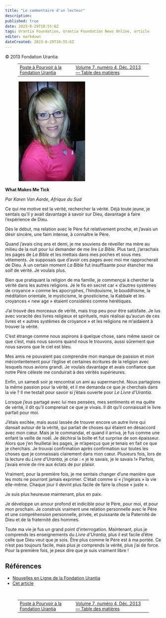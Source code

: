 ```yaml
---
title: "Le commentaire d'un lecteur"
description: 
published: true
date: 2023-8-29T10:55:6Z
tags: Urantia Foundation, Urantia Foundation News Online, article
editor: markdown
dateCreated: 2023-8-29T10:55:6Z
---
```


<p class="v-card v-sheet theme--light gray lighten-3 px-2">© 2013 Fondation Urantia</p>
<figure class="table chapter-navigator">
  <table>
    <tbody>
      <tr>
        <td>
        <a href="/fr/article/UF_News_Online/Announcement_of_Executive_Director_Position">
          <span class="mdi mdi-arrow-left-drop-circle"></span><span class="pl-2">Poste à Pourvoir à la Fondation Urantia</span>
        </a>
        </td>
        <td>
        <a href="/fr/index/articles_uf_news_online#volume-7-numéro-4-dec-2013">
          <span class="mdi mdi-book-open-variant"></span><span class="pl-2">Volume 7, numéro 4, Déc. 2013 — Table des matières</span>
        </a>
        </td>
        <td>
        </td>
      </tr>
    </tbody>
  </table>
</figure>


<figure id="Figure_1" class="image urantiapedia image-style-align-left">
<img src="/image/article/UF_News_Online/2013_12/056.jpg">
</figure>

**What Makes Me Tick**

_Par Karen Van Aarde, Afrique du Sud_

Ce qui me motive est la vérité, rechercher la vérité. Déjà toute jeune, je sentais qu’il y avait davantage à savoir sur Dieu, davantage à faire l’expérience de Dieu.

Dès le début, ma relation avec le Père fut relativement proche, et j’avais un désir sincère, une faim intense, à connaître le Père.

Quand j’avais cinq ans et demi, je me souviens de réveiller ma mère au milieu de la nuit pour lui demander de me lire _La Bible._ Plus tard, j’arrachais les pages de _La Bible_ et les mettais dans mes poches et sous mes vêtements. Je supposais que d’avoir ces pages avec moi me rapprocherait de Dieu. À un certain moment _La Bible_ fut insuffisante pour étancher ma soif de vérité. Je voulais plus.

Bien que pratiquant la religion de ma famille, je commençai à chercher la vérité dans les autres religions. Je le fis en secret car « d’autres systèmes de croyance » comme les apocryphes, l’hindouisme, le bouddhisme, la méditation orientale, le mysticisme, le gnosticisme, la Kabbale et les croyances « new age » étaient considérés comme hérétiques.

J’ai trouvé des morceaux de vérité, mais trop peu pour être satisfaite. Je lus avec voracité des livres religieux et spirituels, mais réalisai qu’aucun de ces livres et « autres systèmes de croyance » et les religions ne m’aidaient à trouver la vérité.

C’est étrange comme nous aspirons à quelque chose, sans même savoir ce que c’est, mais nous savons quand nous le trouvons, aussi sûrement que nous savons que le ciel est bleu.

Mes amis ne pouvaient pas comprendre mon manque de passion et mon mécontentement pour l’église et certaines écritures de la religion avec lesquels nous avions grandi. Je voulais davantage et avais confiance que notre Père céleste me conduirait à des vérités supérieures.

Enfin, un samedi soir je rencontrai un ami au supermarché. Nous partagions la même passion pour la vérité, et il me demanda ce que je cherchais dans la vie ? Il me testait pour savoir si j’étais ouverte pour _Le Livre d’Urantia._

Lorsque j’eus partagé avec lui mes pensées, mes sentiments et ma quête de vérité, il dit qu’il comprenait ce que je vivais. Il dit qu’il connaissait le livre parfait pour moi.

J’étais excitée, mais aussi lassée de trouver encore un autre livre qui dansait autour de la vérité, qui parlait de choses qui étaient en désaccord avec mon cœur. Mais je le commandai, et quand il arriva, je fus comme une enfant la veille de noël. Je déchirai la boîte et fut surprise de son épaisseur. Alors que j’en feuilletai les pages, je m’aperçus que je tenais en fait ce que je cherchais. Je trouvai confirmation après confirmation sur toutes les choses que je connaissais clairement dans mon cœur. Plusieurs fois, lors de la lecture du _Livre d’Urantia,_ je criai : « je le savais, je le savais !» Parfois, j’avais envie de rire aux éclats de pur plaisir.

Vraiment, pour la première fois, je me sentais changer d’une manière que les mots ne pourront jamais exprimer. C’était comme si « j’ingérais » la vie elle-même. Chaque jour il devint plus facile de faire la chose « juste ».

Je suis plus heureuse maintenant, plus en paix.

Je développe un amour profond et indicible pour le Père, pour moi, et pour mon prochain. Je construis vraiment une relation personnelle avec le Père et une compréhension personnelle, privée, et puissante de la Paternité de Dieu et de la fraternité des hommes.

Toute ma vie je fus un grand point d’interrogation. Maintenant, plus je comprends les enseignements du _Livre d’Urantia,_ plus il est facile d’être celle que Dieu veut que je sois. Être plus comme le Père est à ma portée. Ce n’est pas toujours facile, mais plus je comprends la vérité, plus j’ai de force. Pour la première fois, je peux dire que je suis vraiment libre !




## Références

- [Nouvelles en Ligne de la Fondation Urantia](https://www.urantia.org/fr/la-fondation-urantia/le-bulletin-officiel-de-la-fondation-urantia)
- [Cet article](https://www.urantia.org/fr/news/2013-12/ce-qui-me-motive)

<br>
<figure class="table chapter-navigator">
  <table>
    <tbody>
      <tr>
        <td>
        <a href="/fr/article/UF_News_Online/Announcement_of_Executive_Director_Position">
          <span class="mdi mdi-arrow-left-drop-circle"></span><span class="pl-2">Poste à Pourvoir à la Fondation Urantia</span>
        </a>
        </td>
        <td>
        <a href="/fr/index/articles_uf_news_online#volume-7-numéro-4-dec-2013">
          <span class="mdi mdi-book-open-variant"></span><span class="pl-2">Volume 7, numéro 4, Déc. 2013 — Table des matières</span>
        </a>
        </td>
        <td>
        </td>
      </tr>
    </tbody>
  </table>
</figure>
